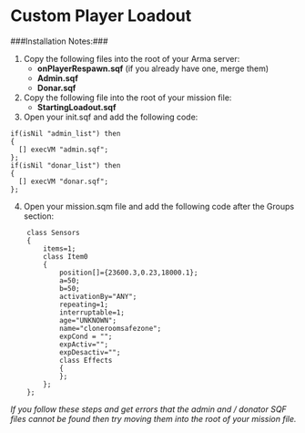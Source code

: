 # Custom Player Loadout
###Installation Notes:###
1. Copy the following files into the root of your Arma server:
	* **onPlayerRespawn.sqf** (if you already have one, merge them)
	* **Admin.sqf**
	* **Donar.sqf**
2. Copy the following file into the root of your mission file:
 	* **StartingLoadout.sqf**
3. Open your init.sqf and add the following code:
```
if(isNil "admin_list") then
{
  [] execVM "admin.sqf";	
};
if(isNil "donar_list") then
{
  [] execVM "donar.sqf";	
};
```
4. Open your mission.sqm file and add the following code after the Groups section:
```
	class Sensors
	{
		items=1;	
		class Item0
		{
			position[]={23600.3,0.23,18000.1};
			a=50;
			b=50;
			activationBy="ANY";
			repeating=1;
			interruptable=1;
			age="UNKNOWN";
			name="cloneroomsafezone";
			expCond = "";
			expActiv="";
			expDesactiv="";
			class Effects
			{
			};
		};			
	};	
```
*If you follow these steps and get errors that the admin and / donator SQF files cannot be found then try moving them into the root of your mission file.*
